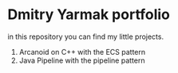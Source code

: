 # Dmitry Yarmak portfolio
in this repository you can find my little projects.
1) Arcanoid on C++ with the ECS pattern
2) Java Pipeline with the pipeline pattern
